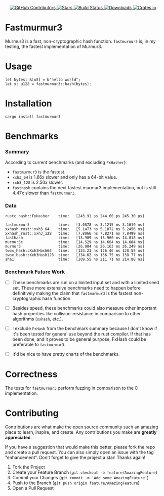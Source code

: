 <div id="top"></div>

<p align="center">
<a href="https://github.com/kurtbuilds/fastmurmur3/graphs/contributors">
    <img src="https://img.shields.io/github/contributors/kurtbuilds/fastmurmur3.svg?style=flat-square" alt="GitHub Contributors" />
</a>
<a href="https://github.com/kurtbuilds/fastmurmur3/stargazers">
    <img src="https://img.shields.io/github/stars/kurtbuilds/fastmurmur3.svg?style=flat-square" alt="Stars" />
</a>
<a href="https://github.com/kurtbuilds/fastmurmur3/actions">
    <img src="https://img.shields.io/github/workflow/status/kurtbuilds/fastmurmur3/test?style=flat-square" alt="Build Status" />
</a>
<a href="https://crates.io/crates/fastmurmur3">
    <img src="https://img.shields.io/crates/d/fastmurmur3?style=flat-square" alt="Downloads" />
</a>
<a href="https://crates.io/crates/fastmurmur3">
    <img src="https://img.shields.io/crates/v/fastmurmur3?style=flat-square" alt="Crates.io" />
</a>

</p>

# Fastmurmur3

Murmur3 is a fast, non-cryptographic hash function. `fastmurmur3` is, in my testing, the fastest implementation of Murmur3.

# Usage

    let bytes: &[u8] = b"hello world";
    let x: u128 = fastmurmur3::hash(bytes);

# Installation

    cargo install fastmurmur3

# Benchmarks

### Summary

According to current benchmarks (and excluding `FxHasher`):

- `fastmurmur3` is the fastest.
- `xxh3_64` is 1.66x slower and only has a 64-bit value.
- `xxh3_128` is 2.50x slower.
- `fasthash` contains the next fastest murmur3 implementation, but is still 4.47x slower than `fastmurmur3`.

### Data

```
rustc_hash::FxHasher    time:   [243.91 ps 244.60 ps 245.30 ps]

fastmurmur3             time:   [3.0878 ns 3.1215 ns 3.1619 ns]
xxhash_rust::xxh3_64    time:   [5.1473 ns 5.1872 ns 5.2456 ns]
xxhash_rust::xxh3_128   time:   [7.8066 ns 7.8271 ns 7.8499 ns]
fasthash                time:   [13.909 ns 13.960 ns 14.018 ns]
murmur3c                time:   [14.529 ns 14.604 ns 14.684 ns]
murmur3                 time:   [26.084 ns 26.163 ns 26.249 ns]
twox_hash::Xxh3Hash64   time:   [124.23 ns 126.46 ns 128.55 ns]
twox_hash::Xxh3Hash128  time:   [134.62 ns 136.75 ns 138.77 ns]
sha1                    time:   [209.55 ns 211.71 ns 214.88 ns]
```

### Benchmark Future Work

- [ ] These benchmarks are run on a limited input set and with a limited seed set. These more extensive benchmarks need to happen before definitively making the claim that `fastmurmur3` is the fastest non-cryptographic hash function.

- [ ] Besides speed, these benchmarks could also measure other important hash properties like collision-resistance in comparison to other algorithms (`xxhash`, etc.). 

- [ ] I exclude `FxHash` from the benchmark summary because I don't know if it's been tested for general use beyond
  the rust compiler. If that has been done, and it proves to be general purpose, 
  FxHash could be preferable to `fastmurmur3`.

- [ ] It'd be nice to have pretty charts of the benchmarks.

# Correctness

The tests for `fastmurmur3` perform fuzzing in comparison to the C implementation.

# Contributing

Contributions are what make the open source community such an amazing place to learn, inspire, and create. Any contributions you make are **greatly appreciated**.

If you have a suggestion that would make this better, please fork the repo and create a pull request. You can also simply open an issue with the tag "enhancement".
Don't forget to give the project a star! Thanks again!

1. Fork the Project
2. Create your Feature Branch (`git checkout -b feature/AmazingFeature`)
3. Commit your Changes (`git commit -m 'Add some AmazingFeature'`)
4. Push to the Branch (`git push origin feature/AmazingFeature`)
5. Open a Pull Request
